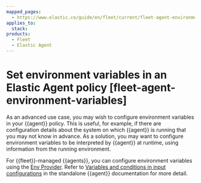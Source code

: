 ```yaml
---
mapped_pages:
  - https://www.elastic.co/guide/en/fleet/current/fleet-agent-environment-variables.html
applies_to:
  stack:
products:
  - Fleet
  - Elastic Agent
---
```


# Set environment variables in an Elastic Agent policy [fleet-agent-environment-variables]

As an advanced use case, you may wish to configure environment variables in your {{agent}} policy. This is useful, for example, if there are configuration details about the system on which {{agent}} is running that you may not know in advance. As a solution, you may want to configure environment variables to be interpreted by {{agent}} at runtime, using information from the running environment.

For {{fleet}}-managed {{agents}}, you can configure environment variables using the [Env Provider](/reference/fleet/env-provider.md). Refer to [Variables and conditions in input configurations](/reference/fleet/dynamic-input-configuration.md) in the standalone {{agent}} documentation for more detail.

